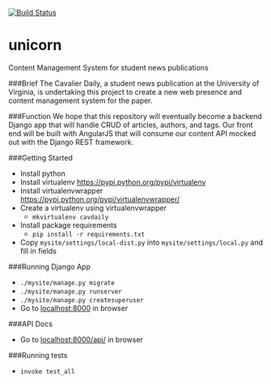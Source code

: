[![Build Status](https://travis-ci.org/cavdailyonline/unicorn.svg?branch=develop)](https://travis-ci.org/cavdailyonline/unicorn)
# unicorn
Content Management System for student news publications

###Brief 
The Cavalier Daily, a student news publication at the University of Virginia, is undertaking this project to create a
new web presence and content management system for the paper. 

###Function
We hope that this repository will eventually become a backend Django app that will handle CRUD of articles, authors, and tags. 
Our front end will be built with AngularJS that will consume our content API mocked out with the Django REST framework.

###Getting Started

- Install python
- Install virtualenv https://pypi.python.org/pypi/virtualenv
- Install virtualenvwrapper https://pypi.python.org/pypi/virtualenvwrapper/
- Create a virtualenv using virtualenvwrapper
    - `mkvirtualenv cavdaily`
- Install package requirements
    - `pip install -r requirements.txt`
- Copy `mysite/settings/local-dist.py` into `mysite/settings/local.py` and fill in fields

###Running Django App

- `./mysite/manage.py migrate`
- `./mysite/manage.py runserver`
- `./mysite/manage.py createsuperuser`
- Go to <a href="http://localhost:8000" target="_blank">localhost:8000</a> in browser

###API Docs
- Go to  <a href="http://localhost:8000/api/" target="_blank">localhost:8000/api/</a> in browser

###Running tests
- `invoke test_all`
